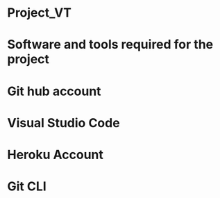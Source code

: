 # Project_VT
# Software and tools required for the project
# Git hub account
# Visual Studio Code
# Heroku Account
# Git CLI

